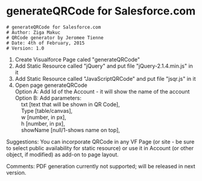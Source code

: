 # generateQRCode for Salesforce.com	
	# generateQRCode for Salesforce.com
	# Author: Ziga Makuc
	# QRCode generator by Jeromee Tienne	
	# Date: 4th of February, 2015
	# Version: 1.0
	

1. Create Visualforce Page caled "generateQRCode"
2. Add Static Resource called "jQuery" and put file "jQuery-2.1.4.min.js" in it
3. Add Static Resource called "JavaScriptQRCode" and put file "jsqr.js" in it
4. Open page generateQRCode<br />
	Option A: Add Id of the Account - it will show the name of the account<br />
	Option B: Add parameters:<br />
		&nbsp;&nbsp;&nbsp;&nbsp;txt [text that will be shown in QR Code],<br />
		&nbsp;&nbsp;&nbsp;&nbsp;Type [table/canvas],<br />
		&nbsp;&nbsp;&nbsp;&nbsp;w [number, in px],<br />
		&nbsp;&nbsp;&nbsp;&nbsp;h [number, in px],<br />
		&nbsp;&nbsp;&nbsp;&nbsp;showName [null/1-shows name on top],<br />

Suggestions: You can incorporate QRCode in any VF Page (or site - be sure to select public availability for static resource) or use it in Account (or other object, if modified) as add-on to page layout.

Comments: PDF generation currently not supported; will be released in next version.
